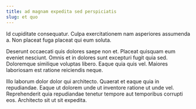 ```yaml
---
title: ad magnam expedita sed perspiciatis
slug: et quo
---
```


Id cupiditate consequatur. Culpa exercitationem nam asperiores assumenda a. Non placeat fuga placeat qui eum soluta.

Deserunt occaecati quis dolores saepe non et. Placeat quisquam eum eveniet nesciunt. Omnis et in dolores sunt excepturi fugit quia sed. Doloremque similique voluptas libero. Eaque quia quis vel. Maiores laboriosam est ratione reiciendis neque.

Illo laborum dolor dolor qui architecto. Quaerat et eaque quia in repudiandae. Eaque ut dolorem unde ut inventore ratione ut unde vel. Reprehenderit quia repudiandae tenetur tempore aut temporibus corrupti eos. Architecto sit ut sit expedita.
